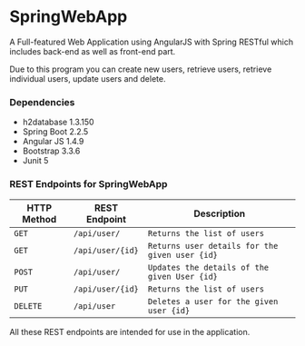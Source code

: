 # SpringWebApp
A Full-featured Web Application using AngularJS with Spring RESTful 
which includes back-end as well as front-end part. 

Due to this program you can create new users, retrieve users, retrieve individual users, 
update users and delete.

### Dependencies
* h2database 1.3.150
* Spring Boot 2.2.5
* Angular JS 1.4.9
* Bootstrap 3.3.6
* Junit 5

### REST Endpoints for SpringWebApp
| HTTP Method                | REST Endpoint      | Description                                                                                                                                                                                                                                                                                                                                                                                                                                                                                                                                                                                        |
|--------------------|-----------|----------------------------------------------------------------------------------------------------------------------------------------------------------------------------------------------------------------------------------------------------------------------------------------------------------------------------------------------------------------------------------------------------------------------------------------------------------------------------------------------------------------------------------------------------------------------------------------------------|
| `GET`       | `/api/user/`  | `Returns the list of users`
| `GET`       | `/api/user/{id}`  | `Returns user details for the given user {id}`
| `POST`       | `/api/user/`  | `Updates the details of the given User {id}`
| `PUT`       | `/api/user/{id}`  | `Returns the list of users`
| `DELETE`       | `/api/user`  | `Deletes a user for the given user {id}`

All these REST endpoints are intended for use in the application.